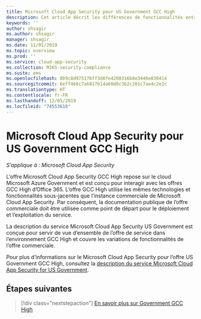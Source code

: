 ```yaml
---
title: Microsoft Cloud App Security pour US Government GCC High
description: Cet article décrit les différences de fonctionnalités entre Microsoft Cloud App Security for US Government GCC High et l’offre commerciale.
keywords: ''
author: shsagir
ms.author: shsagir
manager: shsagir
ms.date: 11/01/2019
ms.topic: overview
ms.prod: ''
ms.service: cloud-app-security
ms.collection: M365-security-compliance
ms.suite: ems
ms.openlocfilehash: 8b9c8d975176ff3d8fe4200316b8e3446e830414
ms.sourcegitcommit: 6eff466c7a6817b14a60d8c3b2c201c7ae4c2e2c
ms.translationtype: HT
ms.contentlocale: fr-FR
ms.lasthandoff: 12/05/2019
ms.locfileid: "74553618"
---
```

# <a name="microsoft-cloud-app-security-for-us-government-gcc-high"></a>Microsoft Cloud App Security pour US Government GCC High

*S’applique à : Microsoft Cloud App Security*

L’offre Microsoft Cloud App Security GCC High repose sur le cloud Microsoft Azure Government et est conçu pour interagir avec les offres GCC High d’Office 365. L’offre GCC High utilise les mêmes technologies et fonctionnalités sous-jacentes que l’instance commerciale de Microsoft Cloud App Security. Par conséquent, la documentation publique de l’offre commerciale doit être utilisée comme point de départ pour le déploiement et l’exploitation du service.

La description du service Microsoft Cloud App Security US Government est conçue pour servir de vue d’ensemble de l’offre de service dans l’environnement GCC High et couvre les variations de fonctionnalités de l’offre commerciale.

Pour plus d’informations sur le Microsoft Cloud App Security pour l’offre US Government GCC High, consultez la [description du service Microsoft Cloud App Security for US Government](/enterprise-mobility-security/solutions/ems-cloud-app-security-govt-service-description).

## <a name="next-steps"></a>Étapes suivantes

> [!div class="nextstepaction"]
> [En savoir plus sur Government GCC High](/enterprise-mobility-security/solution/ems-security-govt-description)
